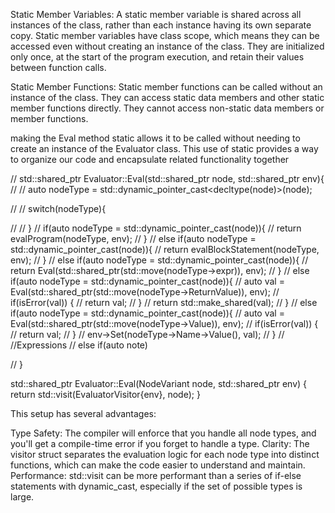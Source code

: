 Static Member Variables:
A static member variable is shared across all instances of the class, rather than each instance having its own separate copy.
Static member variables have class scope, which means they can be accessed even without creating an instance of the class.
They are initialized only once, at the start of the program execution, and retain their values between function calls.

Static Member Functions:
Static member functions can be called without an instance of the class.
They can access static data members and other static member functions directly.
They cannot access non-static data members or member functions.

making the Eval method static allows it to be called without needing to create an instance of the Evaluator class. This use of static provides a way to organize our code and encapsulate related functionality together



// std::shared_ptr<Object> Evaluator::Eval(std::shared_ptr<Node> node, std::shared_ptr<Environment> env){
//     // auto nodeType = std::dynamic_pointer_cast<decltype(node)>(node);

//     // switch(nodeType){

//     // }
//     if(auto nodeType = std::dynamic_pointer_cast<Program>(node)){
//         return evalProgram(nodeType, env);
//     }
//     else if(auto nodeType = std::dynamic_pointer_cast<BlockStatement>(node)){
//         return evalBlockStatement(nodeType, env);
//     }
//     else if(auto nodeType = std::dynamic_pointer_cast<ExpressionStatement>(node)){
//         return Eval(std::shared_ptr<Node>(std::move(nodeType->expr)), env);
//     }
//     else if(auto nodeType = std::dynamic_pointer_cast<ReturnStatement>(node)){
//         auto val = Eval(std::shared_ptr<Node>(std::move(nodeType->ReturnValue)), env);
//         if(isError(val)) {
//             return val;
//         }
//         return std::make_shared<ReturnValue>(val);
//     }
//     else if(auto nodeType = std::dynamic_pointer_cast<LetStatement>(node)){
//         auto val = Eval(std::shared_ptr<Node>(std::move(nodeType->Value)), env);
//         if(isError(val)) {
//             return val;
//         }
//         env->Set(nodeType->Name->Value(), val);
//     }
//     //Expressions
//     else if(auto note)

// }

std::shared_ptr<Object> Evaluator::Eval(NodeVariant node, std::shared_ptr<Environment> env) {
    return std::visit(EvaluatorVisitor{env}, node);
}

This setup has several advantages:

Type Safety: The compiler will enforce that you handle all node types, and you'll get a compile-time error if you forget to handle a type.
Clarity: The visitor struct separates the evaluation logic for each node type into distinct functions, which can make the code easier to understand and maintain.
Performance: std::visit can be more performant than a series of if-else statements with dynamic_cast, especially if the set of possible types is large.

